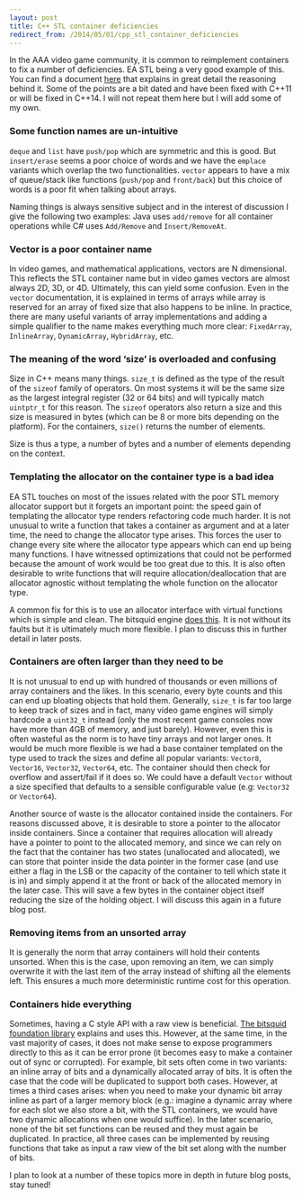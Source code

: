 ```yaml
---
layout: post
title: C++ STL container deficiencies
redirect_from: /2014/05/01/cpp_stl_container_deficiencies
---
```

In the AAA video game community, it is common to reimplement containers to fix a number of deficiencies. EA STL being a very good example of this. You can find a document [here](http://www.open-std.org/jtc1/sc22/wg21/docs/papers/2007/n2271.html) that explains in great detail the reasoning behind it. Some of the points are a bit dated and have been fixed with C++11 or will be fixed in C++14. I will not repeat them here but I will add some of my own.

### Some function names are un-intuitive
`deque` and `list` have `push/pop` which are symmetric and this is good. But `insert/erase` seems a poor choice of words and we have the `emplace` variants which overlap the two functionalities.
`vector` appears to have a mix of queue/stack like functions (`push/pop` and `front/back`) but this choice of words is a poor fit when talking about arrays.

Naming things is always sensitive subject and in the interest of discussion I give the following two examples: Java uses `add/remove` for all container operations while C# uses `Add/Remove` and `Insert/RemoveAt`.

### Vector is a poor container name
In video games, and mathematical applications, vectors are N dimensional. This reflects the STL container name but in video games vectors are almost always 2D, 3D, or 4D. Ultimately, this can yield some confusion. Even in the `vector` documentation, it is explained in terms of arrays while array is reserved for an array of fixed size that also happens to be inline. In practice, there are many useful variants of array implementations and adding a simple qualifier to the name makes everything much more clear: `FixedArray`, `InlineArray`, `DynamicArray`, `HybridArray`, etc.

### The meaning of the word ‘size’ is overloaded and confusing
Size in C++ means many things. `size_t` is defined as the type of the result of the `sizeof` family of operators. On most systems it will be the same size as the largest integral register (32 or 64 bits) and will typically match `uintptr_t` for this reason. The `sizeof` operators also return a size and this size is measured in bytes (which can be 8 or more bits depending on the platform). For the containers, `size()` returns the number of elements.

Size is thus a type, a number of bytes and a number of elements depending on the context.

### Templating the allocator on the container type is a bad idea
EA STL touches on most of the issues related with the poor STL memory allocator support but it forgets an important point: the speed gain of templating the allocator type renders refactoring code much harder. It is not unusual to write a function that takes a container as argument and at a later time, the need to change the allocator type arises. This forces the user to change every site where the allocator type appears which can end up being many functions. I have witnessed optimizations that could not be performed because the amount of work would be too great due to this. It is also often desirable to write functions that will require allocation/deallocation that are allocator agnostic without templating the whole function on the allocator type.

A common fix for this is to use an allocator interface with virtual functions which is simple and clean. The bitsquid engine [does this](http://bitsquid.blogspot.ca/2010/09/custom-memory-allocation-in-c.html). It is not without its faults but it is ultimately much more flexible. I plan to discuss this in further detail in later posts.

### Containers are often larger than they need to be
It is not unusual to end up with hundred of thousands or even millions of array containers and the likes. In this scenario, every byte counts and this can end up bloating objects that hold them. Generally, `size_t` is far too large to keep track of sizes and in fact, many video game engines will simply hardcode a `uint32_t` instead (only the most recent game consoles now have more than 4GB of memory, and just barely). However, even this is often wasteful as the norm is to have tiny arrays and not larger ones. It would be much more flexible is we had a base container templated on the type used to track the sizes and define all popular variants: `Vector8`, `Vector16`, `Vector32`, `Vector64`, etc. The container should then check for overflow and assert/fail if it does so. We could have a default `Vector` without a size specified that defaults to a sensible configurable value (e.g: `Vector32` or `Vector64`).

Another source of waste is the allocator contained inside the containers. For reasons discussed above, it is desirable to store a pointer to the allocator inside containers. Since a container that requires allocation will already have a pointer to point to the allocated memory, and since we can rely on the fact that the container has two states (unallocated and allocated), we can store that pointer inside the data pointer in the former case (and use either a flag in the LSB or the capacity of the container to tell which state it is in) and simply append it at the front or back of the allocated memory in the later case. This will save a few bytes in the container object itself reducing the size of the holding object. I will discuss this again in a future blog post.

### Removing items from an unsorted array
It is generally the norm that array containers will hold their contents unsorted. When this is the case, upon removing an item, we can simply overwrite it with the last item of the array instead of shifting all the elements left. This ensures a much more deterministic runtime cost for this operation.

### Containers hide everything
Sometimes, having a C style API with a raw view is beneficial. [The bitsquid foundation library](http://bitsquid.blogspot.ca/2012/11/bitsquid-foundation-library.html) explains and uses this. However, at the same time, in the vast majority of cases, it does not make sense to expose programmers directly to this as it can be error prone (it becomes easy to make a container out of sync or corrupted). For example, bit sets often come in two variants: an inline array of bits and a dynamically allocated array of bits. It is often the case that the code will be duplicated to support both cases. However, at times a third cases arises: when you need to make your dynamic bit array inline as part of a larger memory block (e.g.: imagine a dynamic array where for each slot we also store a bit, with the STL containers, we would have two dynamic allocations when one would suffice). In the later scenario, none of the bit set functions can be reused and they must again be duplicated. In practice, all three cases can be implemented by reusing functions that take as input a raw view of the bit set along with the number of bits.

I plan to look at a number of these topics more in depth in future blog posts, stay tuned!

